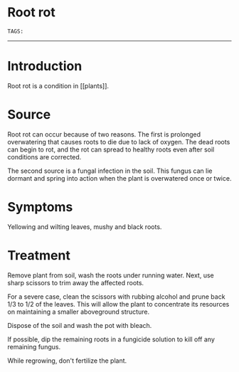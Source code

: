 # Root rot
`TAGS:` 

---
# Introduction
Root rot is a condition in [[plants]]. 

# Source
Root rot can occur because of two reasons. The first is prolonged overwatering that causes roots to die due to lack of oxygen. The dead roots can begin to rot, and the rot can spread to healthy roots even after soil conditions are corrected.

The second source is a fungal infection in the soil. This fungus can lie dormant and spring into action when the plant is overwatered once or twice. 

# Symptoms
Yellowing and wilting leaves, mushy and black roots. 

# Treatment
Remove plant from soil, wash the roots under running water. Next, use sharp scissors to trim away the affected roots. 

For a severe case, clean the scissors with rubbing alcohol and prune back 1/3 to 1/2 of the leaves. This will allow the plant to concentrate its resources on maintaining a smaller aboveground structure. 

Dispose of the soil and wash the pot with bleach. 

If possible, dip the remaining roots in a fungicide solution to kill off any remaining fungus. 

While regrowing, don't fertilize the plant. 